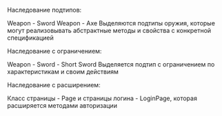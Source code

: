 Наследование подтипов:

Weapon - Sword
Weapon - Axe
Выделяются подтипы оружия, которые могут реализовывать абстрактные методы и свойства с конкретной спецификацией

Наследование с ограничением:

Weapon - Sword - Short Sword 
Выделяется подтип с ограничением по характеристикам и своим действиям

Наследование с расширением:

Класс страницы - Page и страницы логина - LoginPage, которая расширяется методами авторизации

